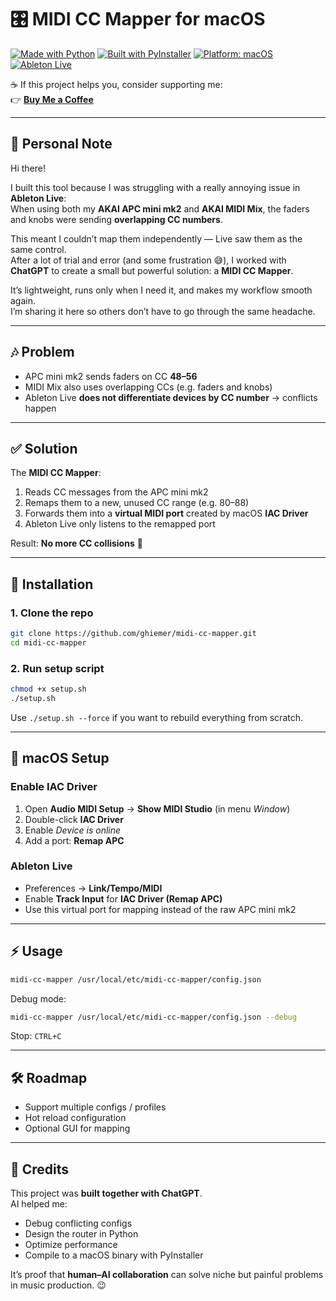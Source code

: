 # 🎛️ MIDI CC Mapper for macOS  

[![Made with Python](https://img.shields.io/badge/Made%20with-Python-3776AB?logo=python)](https://www.python.org/) [![Built with PyInstaller](https://img.shields.io/badge/Built%20with-PyInstaller-FFDD00)](https://pyinstaller.org/) [![Platform: macOS](https://img.shields.io/badge/Platform-macOS-lightgrey?logo=apple)](https://www.apple.com/macos/) [![Ableton Live](https://img.shields.io/badge/Tested%20with-Ableton%20Live-orange?logo=abletonlive)](https://www.ableton.com/)  

☕ If this project helps you, consider supporting me:  
👉 [**Buy Me a Coffee**](https://buymeacoffee.com/ghiemer)  

---

## 👋 Personal Note  

Hi there!  

I built this tool because I was struggling with a really annoying issue in **Ableton Live**:  
When using both my **AKAI APC mini mk2** and **AKAI MIDI Mix**, the faders and knobs were sending **overlapping CC numbers**.  

This meant I couldn’t map them independently — Live saw them as the same control.  
After a lot of trial and error (and some frustration 😅), I worked with **ChatGPT** to create a small but powerful solution: a **MIDI CC Mapper**.  

It’s lightweight, runs only when I need it, and makes my workflow smooth again.  
I’m sharing it here so others don’t have to go through the same headache.  

---

## 🎶 Problem  

- APC mini mk2 sends faders on CC **48–56**  
- MIDI Mix also uses overlapping CCs (e.g. faders and knobs)  
- Ableton Live **does not differentiate devices by CC number** → conflicts happen  

---

## ✅ Solution  

The **MIDI CC Mapper**:  

1. Reads CC messages from the APC mini mk2  
2. Remaps them to a new, unused CC range (e.g. 80–88)  
3. Forwards them into a **virtual MIDI port** created by macOS **IAC Driver**  
4. Ableton Live only listens to the remapped port  

Result: **No more CC collisions** 🎉  

---

## 🚀 Installation  

### 1. Clone the repo  

```bash
git clone https://github.com/ghiemer/midi-cc-mapper.git
cd midi-cc-mapper
```

### 2. Run setup script  

```bash
chmod +x setup.sh
./setup.sh
```

Use `./setup.sh --force` if you want to rebuild everything from scratch.  

---

## 🎹 macOS Setup  

### Enable IAC Driver  

1. Open **Audio MIDI Setup** → **Show MIDI Studio** (in menu *Window*)  
2. Double-click **IAC Driver**  
3. Enable *Device is online*  
4. Add a port: **Remap APC**  

### Ableton Live  

- Preferences → **Link/Tempo/MIDI**  
- Enable **Track Input** for **IAC Driver (Remap APC)**  
- Use this virtual port for mapping instead of the raw APC mini mk2  

---

## ⚡ Usage  

```bash
midi-cc-mapper /usr/local/etc/midi-cc-mapper/config.json
```

Debug mode:  

```bash
midi-cc-mapper /usr/local/etc/midi-cc-mapper/config.json --debug
```

Stop: `CTRL+C`  

---

## 🛠️ Roadmap  

- Support multiple configs / profiles  
- Hot reload configuration  
- Optional GUI for mapping  

---

## 🙌 Credits  

This project was **built together with ChatGPT**.  
AI helped me:  
- Debug conflicting configs  
- Design the router in Python  
- Optimize performance  
- Compile to a macOS binary with PyInstaller  

It’s proof that **human–AI collaboration** can solve niche but painful problems in music production. 😉
